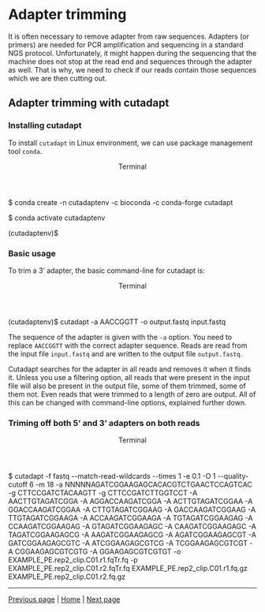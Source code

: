 # Adapter trimming

It is often necessary to remove adapter from raw sequences. Adapters (or primers) are needed for PCR amplification and sequencing in a standard NGS protocol. Unfortunately, it might happen during the sequencing that the machine does not stop at the read end and sequences through the adapter as well. That is why, we need to check if our reads contain those sequences which we are then cutting out.

## Adapter trimming with cutadapt


### Installing cutadapt

To install `cutadapt` in Linux environment, we can use package management tool `conda`. 

<div class="console">
  <header>
    <p>Terminal</p>
  </header>
  <div class="consolebody">
    <p>$ conda create -n cutadaptenv -c bioconda -c conda-forge cutadapt</p>
    <p>$ conda activate cutadaptenv</p>
    <p>(cutadaptenv)$</p>
  </div>
</div>

### Basic usage

To trim a 3’ adapter, the basic command-line for cutadapt is:

<div class="console">
  <header>
    <p>Terminal</p>
  </header>
  <div class="consolebody">
    <p>(cutadaptenv)$ cutadapt -a AACCGGTT -o output.fastq input.fastq</p>
  </div>
</div>

The sequence of the adapter is given with the `-a` option. You need to replace `AACCGGTT` with the correct adapter sequence. Reads are read from the input file `input.fastq` and are written to the output file `output.fastq`.

Cutadapt searches for the adapter in all reads and removes it when it finds it. Unless you use a filtering option, all reads that were present in the input file will also be present in the output file, some of them trimmed, some of them not. Even reads that were trimmed to a length of zero are output. All of this can be changed with command-line options, explained further down.

### Triming off both 5’ and 3’ adapters on both reads


<div class="console">
  <header>
    <p>Terminal</p>
  </header>
  <div class="consolebody">
    <p>$ cutadapt -f fastq --match-read-wildcards --times 1 -e 0.1 -O 1 --quality-cutoff 6 -m 18 
      -a NNNNNAGATCGGAAGAGCACACGTCTGAACTCCAGTCAC 
      -g CTTCCGATCTACAAGTT 
      -g CTTCCGATCTTGGTCCT 
      -A AACTTGTAGATCGGA 
      -A AGGACCAAGATCGGA 
      -A ACTTGTAGATCGGAA 
      -A GGACCAAGATCGGAA 
      -A CTTGTAGATCGGAAG 
      -A GACCAAGATCGGAAG 
      -A TTGTAGATCGGAAGA 
      -A ACCAAGATCGGAAGA 
      -A TGTAGATCGGAAGAG 
      -A CCAAGATCGGAAGAG 
      -A GTAGATCGGAAGAGC 
      -A CAAGATCGGAAGAGC 
      -A TAGATCGGAAGAGCG 
      -A AAGATCGGAAGAGCG 
      -A AGATCGGAAGAGCGT 
      -A GATCGGAAGAGCGTC 
      -A ATCGGAAGAGCGTCG 
      -A TCGGAAGAGCGTCGT 
      -A CGGAAGAGCGTCGTG 
      -A GGAAGAGCGTCGTGT 
      -o EXAMPLE_PE.rep2_clip.C01.r1.fqTr.fq 
      -p EXAMPLE_PE.rep2_clip.C01.r2.fqTr.fq 
      EXAMPLE_PE.rep2_clip.C01.r1.fq.gz 
      EXAMPLE_PE.rep2_clip.C01.r2.fq.gz</p>
  </div>
</div>

---

[Previous page](https://katarinagresova.github.io/DSIB01_2021/preprocessing/quality.html) | [Home](https://katarinagresova.github.io/DSIB01_2021/preprocessing/) | [Next page](https://katarinagresova.github.io/DSIB01_2021/preprocessing/second_quality.html)
